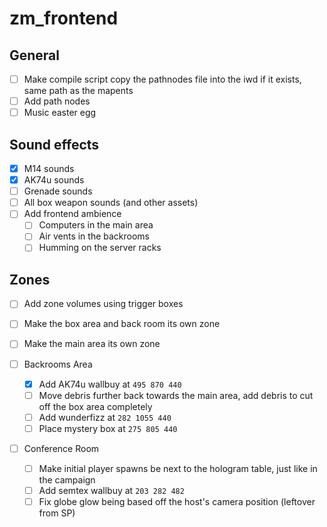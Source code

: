 # zm_frontend

## General
- [ ] Make compile script copy the pathnodes file into the iwd if it exists, same path as the mapents
- [ ] Add path nodes
- [ ] Music easter egg

## Sound effects
- [x] M14 sounds
- [x] AK74u sounds
- [ ] Grenade sounds
- [ ] All box weapon sounds (and other assets)
- [ ] Add frontend ambience
  - [ ] Computers in the main area
  - [ ] Air vents in the backrooms
  - [ ] Humming on the server racks

## Zones
- [ ] Add zone volumes using trigger boxes
- [ ] Make the box area and back room its own zone
- [ ] Make the main area its own zone

- [ ] Backrooms Area
  - [x] Add AK74u wallbuy at `495 870 440`
  - [ ] Move debris further back towards the main area, add debris to cut off the box area completely
  - [ ] Add wunderfizz at `282 1055 440`
  - [ ] Place mystery box at `275 805 440`
- [ ] Conference Room
  - [ ] Make initial player spawns be next to the hologram table, just like in the campaign
  - [ ] Add semtex wallbuy at `203 282 482`
  - [ ] Fix globe glow being based off the host's camera position (leftover from SP)